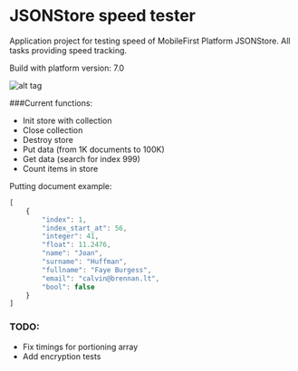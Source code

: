 # JSONStore speed tester
Application project for testing speed of MobileFirst Platform JSONStore. All tasks providing speed tracking.

Build with platform version: 7.0

![alt tag](https://www.dropbox.com/s/vrxvlzr71zqvc9g/jsonspeedtester_1.0.png?dl=1)

###Current functions:
* Init store with collection
* Close collection
* Destroy store
* Put data (from 1K documents to 100K)
* Get data (search for index 999)
* Count items in store

Putting document example:

```js
[
    {
        "index": 1,
        "index_start_at": 56,
        "integer": 41,
        "float": 11.2476,
        "name": "Joan",
        "surname": "Huffman",
        "fullname": "Faye Burgess",
        "email": "calvin@brennan.lt",
        "bool": false
    }
]
```


### TODO:
* Fix timings for portioning array
* Add encryption tests
